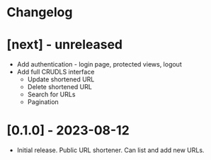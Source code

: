 # Changelog

# [next] - unreleased
- Add authentication - login page, protected views, logout
- Add full CRUDLS interface
  - Update shortened URL
  - Delete shortened URL
  - Search for URLs
  - Pagination

# [0.1.0] - 2023-08-12
- Initial release. Public URL shortener. Can list and add new URLs.
